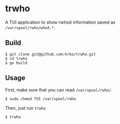 # trwho
A TUI application to show rwhod information saved as  `/var/spool/rwho/whod.*`.

## Build
```
$ git clone git@github.com:hrko/trwho.git
$ cd trwho
$ go build
```

## Usage
First, make sure that you can read `/var/spool/rwho/`.
```
$ sudo chmod 755 /var/spool/rwho
```

Then, just run `trwho`.
```
$ trwho
```
